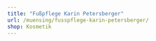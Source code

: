 ```yaml
---
title: "Fußpflege Karin Petersberger"
url: /muensing/fusspflege-karin-petersberger/
shop: Kosmetik
---
```

